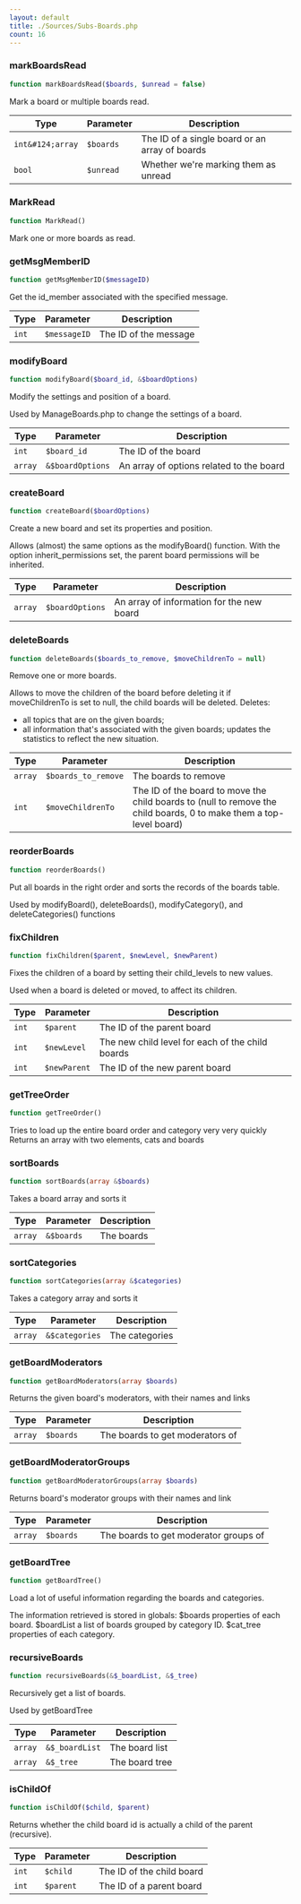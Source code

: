 ```yaml
---
layout: default
title: ./Sources/Subs-Boards.php
count: 16
---
```


### markBoardsRead

```php
function markBoardsRead($boards, $unread = false)
```
Mark a board or multiple boards read.



Type|Parameter|Description
---|---|---
`int&#124;array`|`$boards`|The ID of a single board or an array of boards
`bool`|`$unread`|Whether we're marking them as unread

### MarkRead

```php
function MarkRead()
```
Mark one or more boards as read.



### getMsgMemberID

```php
function getMsgMemberID($messageID)
```
Get the id_member associated with the specified message.



Type|Parameter|Description
---|---|---
`int`|`$messageID`|The ID of the message

### modifyBoard

```php
function modifyBoard($board_id, &$boardOptions)
```
Modify the settings and position of a board.

Used by ManageBoards.php to change the settings of a board.

Type|Parameter|Description
---|---|---
`int`|`$board_id`|The ID of the board
`array`|`&$boardOptions`|An array of options related to the board

### createBoard

```php
function createBoard($boardOptions)
```
Create a new board and set its properties and position.

Allows (almost) the same options as the modifyBoard() function.
With the option inherit_permissions set, the parent board permissions
will be inherited.

Type|Parameter|Description
---|---|---
`array`|`$boardOptions`|An array of information for the new board

### deleteBoards

```php
function deleteBoards($boards_to_remove, $moveChildrenTo = null)
```
Remove one or more boards.

Allows to move the children of the board before deleting it
if moveChildrenTo is set to null, the child boards will be deleted.
Deletes:
  - all topics that are on the given boards;
  - all information that's associated with the given boards;
updates the statistics to reflect the new situation.

Type|Parameter|Description
---|---|---
`array`|`$boards_to_remove`|The boards to remove
`int`|`$moveChildrenTo`|The ID of the board to move the child boards to (null to remove the child boards, 0 to make them a top-level board)

### reorderBoards

```php
function reorderBoards()
```
Put all boards in the right order and sorts the records of the boards table.

Used by modifyBoard(), deleteBoards(), modifyCategory(), and deleteCategories() functions

### fixChildren

```php
function fixChildren($parent, $newLevel, $newParent)
```
Fixes the children of a board by setting their child_levels to new values.

Used when a board is deleted or moved, to affect its children.

Type|Parameter|Description
---|---|---
`int`|`$parent`|The ID of the parent board
`int`|`$newLevel`|The new child level for each of the child boards
`int`|`$newParent`|The ID of the new parent board

### getTreeOrder

```php
function getTreeOrder()
```
Tries to load up the entire board order and category very very quickly
Returns an array with two elements, cats and boards



### sortBoards

```php
function sortBoards(array &$boards)
```
Takes a board array and sorts it



Type|Parameter|Description
---|---|---
`array`|`&$boards`|The boards

### sortCategories

```php
function sortCategories(array &$categories)
```
Takes a category array and sorts it



Type|Parameter|Description
---|---|---
`array`|`&$categories`|The categories

### getBoardModerators

```php
function getBoardModerators(array $boards)
```
Returns the given board's moderators, with their names and links



Type|Parameter|Description
---|---|---
`array`|`$boards`|The boards to get moderators of

### getBoardModeratorGroups

```php
function getBoardModeratorGroups(array $boards)
```
Returns board's moderator groups with their names and link



Type|Parameter|Description
---|---|---
`array`|`$boards`|The boards to get moderator groups of

### getBoardTree

```php
function getBoardTree()
```
Load a lot of useful information regarding the boards and categories.

The information retrieved is stored in globals:
$boards		properties of each board.
$boardList	a list of boards grouped by category ID.
$cat_tree	properties of each category.

### recursiveBoards

```php
function recursiveBoards(&$_boardList, &$_tree)
```
Recursively get a list of boards.

Used by getBoardTree

Type|Parameter|Description
---|---|---
`array`|`&$_boardList`|The board list
`array`|`&$_tree`|The board tree

### isChildOf

```php
function isChildOf($child, $parent)
```
Returns whether the child board id is actually a child of the parent (recursive).



Type|Parameter|Description
---|---|---
`int`|`$child`|The ID of the child board
`int`|`$parent`|The ID of a parent board

